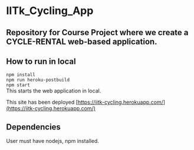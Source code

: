 # IITk_Cycling_App

## Repository for Course Project where we create a CYCLE-RENTAL web-based application.

## How to run in local
`npm install`  
`npm run heroku-postbuild`  
`npm start`  
This starts the web application in local.

This site has been deployed [https://iitk-cycling.herokuapp.com/](https://iitk-cycling.herokuapp.com/)
 
 ## Dependencies
 User must have nodejs, npm installed.
